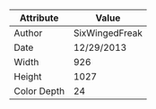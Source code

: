 # 
| Attribute | Value |
| ---  | ---     |
| Author | SixWingedFreak |
| Date | 12/29/2013 |
| Width | 926 |
| Height | 1027 |
| Color Depth | 24 |
